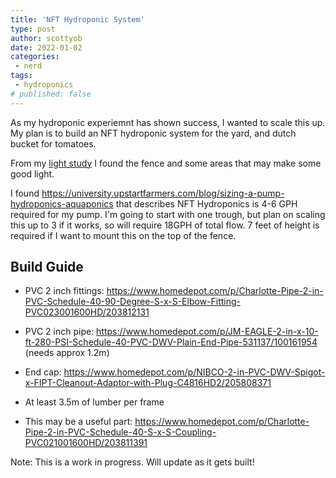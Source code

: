 ```yaml
---
title: 'NFT Hydroponic System'
type: post
author: scottyob
date: 2022-01-02
categories:
 - nerd
tags:
 - hydroponics
# published: false
---
```


As my hydroponic experiemnt has shown success, I wanted to scale this up.  My plan is to build an NFT hydroponic system for the yard, and dutch bucket for tomatoes.

From my [light study](/posts/2021-10-10-light-study/) I found the fence and some areas that may make some good light.

I found https://university.upstartfarmers.com/blog/sizing-a-pump-hydroponics-aquaponics that describes NFT Hydroponics is 4-6 GPH required for my pump.  I'm going to start with one trough, but plan on scaling this up to 3 if it works, so will require 18GPH of total flow.  7 feet of height is required if I want to mount this on the top of the fence.


## Build Guide
* PVC 2 inch fittings:  https://www.homedepot.com/p/Charlotte-Pipe-2-in-PVC-Schedule-40-90-Degree-S-x-S-Elbow-Fitting-PVC023001600HD/203812131
* PVC 2 inch pipe:  https://www.homedepot.com/p/JM-EAGLE-2-in-x-10-ft-280-PSI-Schedule-40-PVC-DWV-Plain-End-Pipe-531137/100161954
 (needs approx 1.2m)
* End cap:  https://www.homedepot.com/p/NIBCO-2-in-PVC-DWV-Spigot-x-FIPT-Cleanout-Adaptor-with-Plug-C4816HD2/205808371
* At least 3.5m of lumber per frame

* This may be a useful part:  https://www.homedepot.com/p/Charlotte-Pipe-2-in-PVC-Schedule-40-S-x-S-Coupling-PVC021001600HD/203811391

Note:  This is a work in progress.  Will update as it gets built!